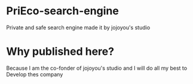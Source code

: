 # PriEco-search-engine
Private and safe search engine made it by jojoyou's studio 
# Why published here? 
Because I am the co-fonder of jojoyou's studio and I will do all my best to Develop thes company 
